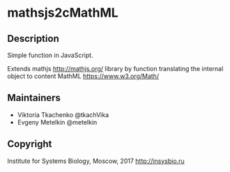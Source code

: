 # mathsjs2cMathML

## Description

Simple function in JavaScript.

Extends mathjs http://mathjs.org/ library by function translating the internal object to content MathML https://www.w3.org/Math/

## Maintainers

 - Viktoria Tkachenko @tkachVika
 - Evgeny Metelkin @metelkin
 
## Copyright
 
Institute for Systems Biology, Moscow, 2017
http://insysbio.ru
